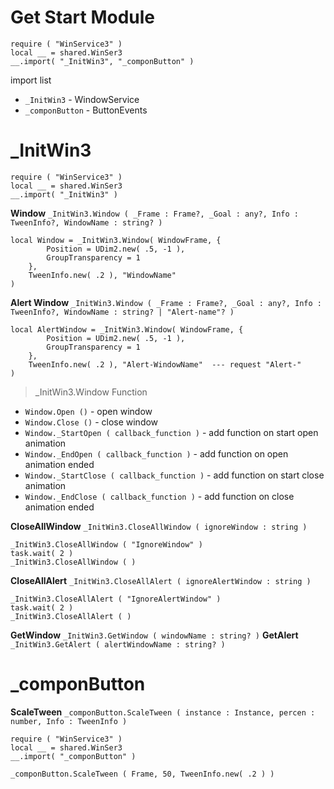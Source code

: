 # Get Start Module
```luau
require ( "WinService3" )
local __ = shared.WinSer3
__.import( "_InitWin3", "_componButton" )
```
import list
- `_InitWin3` - WindowService
- `_componButton` - ButtonEvents

# _InitWin3
```luau
require ( "WinService3" )
local __ = shared.WinSer3
__.import( "_InitWin3" )
```
 **Window** `_InitWin3.Window ( _Frame : Frame?, _Goal : any?, Info : TweenInfo?, WindowName : string? )`
```luau
local Window = _InitWin3.Window( WindowFrame, {
        Position = UDim2.new( .5, -1 ),
        GroupTransparency = 1
    }, 
    TweenInfo.new( .2 ), "WindowName" 
)
```

 **Alert Window** `_InitWin3.Window ( _Frame : Frame?, _Goal : any?, Info : TweenInfo?, WindowName : string? | "Alert-name"? )`
```luau
local AlertWindow = _InitWin3.Window( WindowFrame, {
        Position = UDim2.new( .5, -1 ),
        GroupTransparency = 1
    }, 
    TweenInfo.new( .2 ), "Alert-WindowName"  --- request "Alert-"
)
```
> _InitWin3.Window Function
- `Window.Open ()` - open window
- `Window.Close ()` - close window
- `Window._StartOpen ( callback_function )` - add function on start open animation
- `Window._EndOpen ( callback_function )` - add function on open animation ended
- `Window._StartClose ( callback_function )` - add function on start close animation
- `Window._EndClose ( callback_function )` - add function on close animation ended

 **CloseAllWindow** `_InitWin3.CloseAllWindow ( ignoreWindow : string )`
 ```luau
_InitWin3.CloseAllWindow ( "IgnoreWindow" )
task.wait( 2 )
_InitWin3.CloseAllWindow ( )
 ```
 **CloseAllAlert** `_InitWin3.CloseAllAlert ( ignoreAlertWindow : string )`
  ```luau
_InitWin3.CloseAllAlert ( "IgnoreAlertWindow" )
task.wait( 2 )
_InitWin3.CloseAllAlert ( )
 ```
 **GetWindow** `_InitWin3.GetWindow ( windowName : string? )`
 **GetAlert** `_InitWin3.GetAlert ( alertWindowName : string? )`

 # _componButton
 **ScaleTween** `_componButton.ScaleTween ( instance : Instance, percen : number, Info : TweenInfo )`
 ```luau
require ( "WinService3" )
local __ = shared.WinSer3
__.import( "_componButton" )

_componButton.ScaleTween ( Frame, 50, TweenInfo.new( .2 ) )
 ```